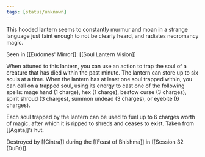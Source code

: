 ```yaml
---
tags: [status/unknown]
---
```


This hooded lantern seems to constantly murmur and moan in a strange language just faint enough to not be clearly heard, and radiates necromancy magic. 

Seen in [[Eudomes' Mirror]]: [[Soul Lantern Vision]]

When attuned to this lantern, you can use an action to trap the soul of a creature that has died within the past minute. The lantern can store up to six souls at a time. When the lantern has at least one soul trapped within, you can call on a trapped soul, using its energy to cast one of the following spells: mage hand (1 charge), hex (1 charge), bestow curse (3 charges), spirit shroud (3 charges), summon undead (3 charges), or eyebite (6 charges). 

Each soul trapped by the lantern can be used to fuel up to 6 charges worth of magic, after which it is ripped to shreds and ceases to exist. Taken from [[Agata]]’s hut. 

Destroyed by [[Cintra]] during the [[Feast of Bhishma]] in [[Session 32 (DuFr)]].
